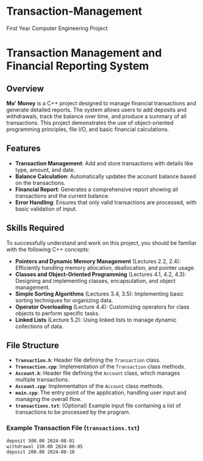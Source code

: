 # Transaction-Management
First Year Computer Engineering Project

# Transaction Management and Financial Reporting System

## Overview

**Mo' Money** is a C++ project designed to manage financial transactions and generate detailed reports. The system allows users to add deposits and withdrawals, track the balance over time, and produce a summary of all transactions. This project demonstrates the use of object-oriented programming principles, file I/O, and basic financial calculations.

## Features

- **Transaction Management**: Add and store transactions with details like type, amount, and date.
- **Balance Calculation**: Automatically updates the account balance based on the transactions.
- **Financial Report**: Generates a comprehensive report showing all transactions and the current balance.
- **Error Handling**: Ensures that only valid transactions are processed, with basic validation of input.

## Skills Required

To successfully understand and work on this project, you should be familiar with the following C++ concepts:

- **Pointers and Dynamic Memory Management** (Lectures 2.2, 2.4): Efficiently handling memory allocation, deallocation, and pointer usage.
- **Classes and Object-Oriented Programming** (Lectures 4.1, 4.2, 4.3): Designing and implementing classes, encapsulation, and object management.
- **Simple Sorting Algorithms** (Lectures 3.4, 3.5): Implementing basic sorting techniques for organizing data.
- **Operator Overloading** (Lecture 4.4): Customizing operators for class objects to perform specific tasks.
- **Linked Lists** (Lecture 5.2): Using linked lists to manage dynamic collections of data.

## File Structure

- **`Transaction.h`**: Header file defining the `Transaction` class.
- **`Transaction.cpp`**: Implementation of the `Transaction` class methods.
- **`Account.h`**: Header file defining the `Account` class, which manages multiple transactions.
- **`Account.cpp`**: Implementation of the `Account` class methods.
- **`main.cpp`**: The entry point of the application, handling user input and managing the overall flow.
- **`transactions.txt`**: (Optional) Example input file containing a list of transactions to be processed by the program.

### Example Transaction File (`transactions.txt`)

```txt
deposit 500.00 2024-08-01
withdrawal 150.00 2024-08-05
deposit 200.00 2024-08-10
